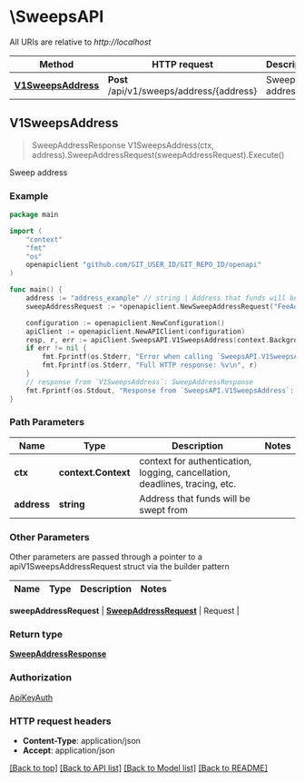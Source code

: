 # \SweepsAPI

All URIs are relative to *http://localhost*

Method | HTTP request | Description
------------- | ------------- | -------------
[**V1SweepsAddress**](SweepsAPI.md#V1SweepsAddress) | **Post** /api/v1/sweeps/address/{address} | Sweep address



## V1SweepsAddress

> SweepAddressResponse V1SweepsAddress(ctx, address).SweepAddressRequest(sweepAddressRequest).Execute()

Sweep address



### Example

```go
package main

import (
	"context"
	"fmt"
	"os"
	openapiclient "github.com/GIT_USER_ID/GIT_REPO_ID/openapi"
)

func main() {
	address := "address_example" // string | Address that funds will be swept from
	sweepAddressRequest := *openapiclient.NewSweepAddressRequest("FeeAddress_example", "ToAddress_example", "TokenId_example") // SweepAddressRequest | Request

	configuration := openapiclient.NewConfiguration()
	apiClient := openapiclient.NewAPIClient(configuration)
	resp, r, err := apiClient.SweepsAPI.V1SweepsAddress(context.Background(), address).SweepAddressRequest(sweepAddressRequest).Execute()
	if err != nil {
		fmt.Fprintf(os.Stderr, "Error when calling `SweepsAPI.V1SweepsAddress``: %v\n", err)
		fmt.Fprintf(os.Stderr, "Full HTTP response: %v\n", r)
	}
	// response from `V1SweepsAddress`: SweepAddressResponse
	fmt.Fprintf(os.Stdout, "Response from `SweepsAPI.V1SweepsAddress`: %v\n", resp)
}
```

### Path Parameters


Name | Type | Description  | Notes
------------- | ------------- | ------------- | -------------
**ctx** | **context.Context** | context for authentication, logging, cancellation, deadlines, tracing, etc.
**address** | **string** | Address that funds will be swept from | 

### Other Parameters

Other parameters are passed through a pointer to a apiV1SweepsAddressRequest struct via the builder pattern


Name | Type | Description  | Notes
------------- | ------------- | ------------- | -------------

 **sweepAddressRequest** | [**SweepAddressRequest**](SweepAddressRequest.md) | Request | 

### Return type

[**SweepAddressResponse**](SweepAddressResponse.md)

### Authorization

[ApiKeyAuth](../README.md#ApiKeyAuth)

### HTTP request headers

- **Content-Type**: application/json
- **Accept**: application/json

[[Back to top]](#) [[Back to API list]](../README.md#documentation-for-api-endpoints)
[[Back to Model list]](../README.md#documentation-for-models)
[[Back to README]](../README.md)

